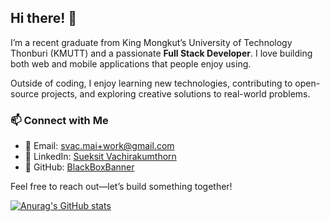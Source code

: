 ## Hi there! 👋

I’m a recent graduate from King Mongkut’s University of Technology Thonburi (KMUTT) and a passionate **Full Stack Developer**. I love building both web and mobile applications that people enjoy using.

Outside of coding, I enjoy learning new technologies, contributing to open-source projects, and exploring creative solutions to real-world problems.

### 📫 Connect with Me

- 📧 Email: svac.mai+work@gmail.com
- 🔗 LinkedIn: [Sueksit Vachirakumthorn](https://www.linkedin.com/in/sueksit-vachirakumthorn-544baa219/)
- 🐙 GitHub: [BlackBoxBanner](https://github.com/BlackBoxBanner)

Feel free to reach out—let’s build something together!

[![Anurag's GitHub stats](https://github-readme-stats-fork-rho.vercel.app/api?username=BlackBoxBanner&show_icons=true&theme=ayu-mirage)](https://github.com/BlackBoxBanner/BlackBoxBanner)

